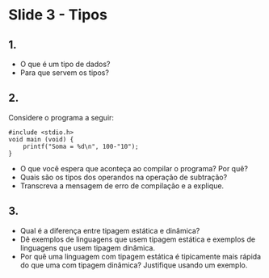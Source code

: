 <meta http-equiv="Content-Type" content="text/html; charset=UTF-8"/></p>        

Slide 3 - Tipos
===============

## 1.

- O que é um tipo de dados?
- Para que servem os tipos?

## 2.

Considere o programa a seguir:

```
#include <stdio.h>
void main (void) {
    printf("Soma = %d\n", 100-"10");
}
```

- O que você espera que aconteça ao compilar o programa? Por quê?
- Quais são os tipos dos operandos na operação de subtração?
- Transcreva a mensagem de erro de compilação e a explique.

## 3.

- Qual é a diferença entre tipagem estática e dinâmica?
- Dê exemplos de linguagens que usem tipagem estática e exemplos de linguagens
  que usem tipagem dinâmica.
- Por quê uma linguagem com tipagem estática é tipicamente mais rápida do que
  uma com tipagem dinâmica? Justifique usando um exemplo.

